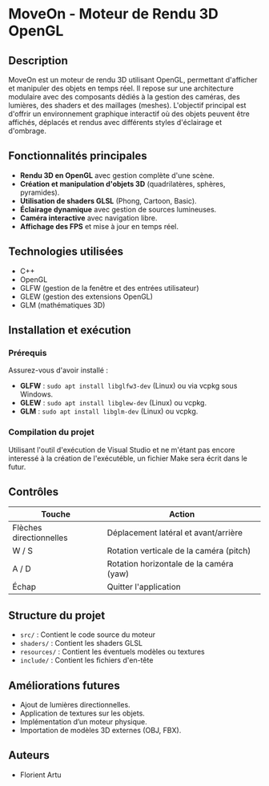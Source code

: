  # MoveOn - Moteur de Rendu 3D OpenGL

## Description
MoveOn est un moteur de rendu 3D utilisant OpenGL, permettant d'afficher et manipuler des objets en temps réel. Il repose sur une architecture modulaire avec des composants dédiés à la gestion des caméras, des lumières, des shaders et des maillages (meshes). L'objectif principal est d'offrir un environnement graphique interactif où des objets peuvent être affichés, déplacés et rendus avec différents styles d'éclairage et d'ombrage.

## Fonctionnalités principales
- **Rendu 3D en OpenGL** avec gestion complète d'une scène.
- **Création et manipulation d'objets 3D** (quadrilatères, sphères, pyramides).
- **Utilisation de shaders GLSL** (Phong, Cartoon, Basic).
- **Éclairage dynamique** avec gestion de sources lumineuses.
- **Caméra interactive** avec navigation libre.
- **Affichage des FPS** et mise à jour en temps réel.

## Technologies utilisées
- C++
- OpenGL
- GLFW (gestion de la fenêtre et des entrées utilisateur)
- GLEW (gestion des extensions OpenGL)
- GLM (mathématiques 3D)

## Installation et exécution
### Prérequis
Assurez-vous d'avoir installé :
- **GLFW** : `sudo apt install libglfw3-dev` (Linux) ou via vcpkg sous Windows.
- **GLEW** : `sudo apt install libglew-dev` (Linux) ou vcpkg.
- **GLM** : `sudo apt install libglm-dev` (Linux) ou vcpkg.

### Compilation du projet

Utilisant l'outil d'exécution de Visual Studio et ne m'étant pas encore interessé à la création de l'exécutéble, un fichier Make sera écrit dans le futur.

## Contrôles
| Touche | Action |
|--------|--------|
| Flèches directionnelles | Déplacement latéral et avant/arrière |
| W / S | Rotation verticale de la caméra (pitch) |
| A / D | Rotation horizontale de la caméra (yaw) |
| Échap | Quitter l'application |

## Structure du projet
- `src/` : Contient le code source du moteur
- `shaders/` : Contient les shaders GLSL
- `resources/` : Contient les éventuels modèles ou textures
- `include/` : Contient les fichiers d'en-tête

## Améliorations futures
- Ajout de lumières directionnelles.
- Application de textures sur les objets.
- Implémentation d’un moteur physique.
- Importation de modèles 3D externes (OBJ, FBX).

## Auteurs
- Florient Artu

